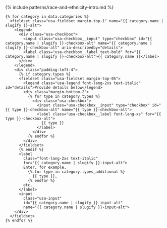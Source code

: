 {% include patterns/race-and-ethnicity-intro.md %}

    {% for category in data.categories %}
      <fieldset class="usa-fieldset margin-top-1" name="{{ category.name | slugify }}-alt">
        <legend>
          <div class="usa-checkbox">
            <input class="usa-checkbox__input" type="checkbox" id="{{ category.name | slugify }}-checkbox-alt" name="{{ category.name | slugify }}-checkbox-alt" aria-describedby="details">
            <label class="usa-checkbox__label text-bold" for="{{ category.name | slugify }}-checkbox-alt">{{ category.name }}</label>
          </div>
        </legend>
        <div class="padding-left-4">
          {% if category.types %}
          <fieldset class="usa-fieldset margin-top-05">
            <legend class="usa-legend font-lang-2xs text-italic" id="details">Provide details below</legend>
            <div class="margin-bottom-2">
              {% for type in category.types %}
                <div class="usa-checkbox">
                  <input class="usa-checkbox__input" type="checkbox" id="{{ type }}-checkbox-alt" name="{{ type }}-checkbox-alt">
                  <label class="usa-checkbox__label font-lang-xs" for="{{ type }}-checkbox-alt">
                    {{ type }}
                  </label>
                </div>
              {% endfor %}
            </div>
          </fieldset>
          {% endif %}
          <label
            class="font-lang-2xs text-italic"
            for="{{ category.name | slugify }}-input-alt">
            Enter, for example,
              {% for type in category.types_additional %}
                {{ type }},
              {% endfor %}
            etc.
          </label>
          <input
            class="usa-input"
            id="{{ category.name | slugify }}-input-alt"
            name="{{ category.name | slugify }}-input-alt">
        </div>
      </fieldset>
    {% endfor %}
  </fieldset>
</form>